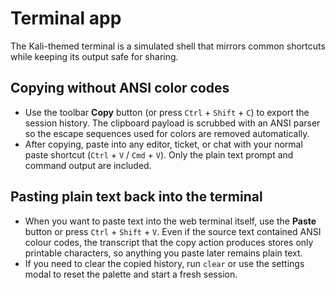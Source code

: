 # Terminal app

The Kali-themed terminal is a simulated shell that mirrors common shortcuts while keeping
its output safe for sharing.

## Copying without ANSI color codes

- Use the toolbar **Copy** button (or press `Ctrl` + `Shift` + `C`) to export the session
  history. The clipboard payload is scrubbed with an ANSI parser so the escape sequences
  used for colors are removed automatically.
- After copying, paste into any editor, ticket, or chat with your normal paste shortcut
  (`Ctrl` + `V` / `Cmd` + `V`). Only the plain text prompt and command output are included.

## Pasting plain text back into the terminal

- When you want to paste text into the web terminal itself, use the **Paste** button or
  press `Ctrl` + `Shift` + `V`. Even if the source text contained ANSI colour codes, the
  transcript that the copy action produces stores only printable characters, so anything
  you paste later remains plain text.
- If you need to clear the copied history, run `clear` or use the settings modal to reset
  the palette and start a fresh session.
